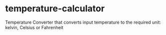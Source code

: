 # temperature-calculator
Temperature Converter that converts input temperature to the required unit: kelvin, Celsius or Fahrenheit
